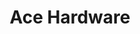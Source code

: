 ---
title: "Ace Hardware"
url: /salt-lake-city/ace-hardware-bengal-boulevard/
shop: doityourself
---
